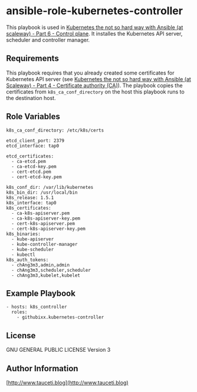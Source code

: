 ansible-role-kubernetes-controller
==================================

This playbook is used in [Kubernetes the not so hard way with Ansible (at scaleway) - Part 6 - Control plane](https://www.tauceti.blog/post/kubernetes-the-not-so-hard-way-with-ansible-at-scaleway-part-6/). It installes the Kubernetes API server, scheduler and controller manager.

Requirements
------------

This playbook requires that you already created some certificates for Kubernetes API server (see [Kubernetes the not so hard way with Ansible (at Scaleway) - Part 4 - Certificate authority (CA)](https://www.tauceti.blog/post/kubernetes-the-not-so-hard-way-with-ansible-at-scaleway-part-4/)). The playbook copies the certificates from `k8s_ca_conf_directory` on the host this playbook runs to the destination host.

Role Variables
--------------

```
k8s_ca_conf_directory: /etc/k8s/certs

etcd_client_port: 2379
etcd_interface: tap0

etcd_certificates:
  - ca-etcd.pem
  - ca-etcd-key.pem
  - cert-etcd.pem
  - cert-etcd-key.pem

k8s_conf_dir: /var/lib/kubernetes
k8s_bin_dir: /usr/local/bin
k8s_release: 1.5.1
k8s_interface: tap0
k8s_certificates:
  - ca-k8s-apiserver.pem
  - ca-k8s-apiserver-key.pem
  - cert-k8s-apiserver.pem
  - cert-k8s-apiserver-key.pem
k8s_binaries:
  - kube-apiserver
  - kube-controller-manager
  - kube-scheduler
  - kubectl
k8s_auth_tokens:
  - chAng3m3,admin,admin
  - chAng3m3,scheduler,scheduler
  - chAng3m3,kubelet,kubelet
```

Example Playbook
----------------

```
- hosts: k8s_controller
  roles:
    - githubixx.kubernetes-controller
```

License
-------

GNU GENERAL PUBLIC LICENSE Version 3

Author Information
------------------

[http://www.tauceti.blog](http://www.tauceti.blog)
